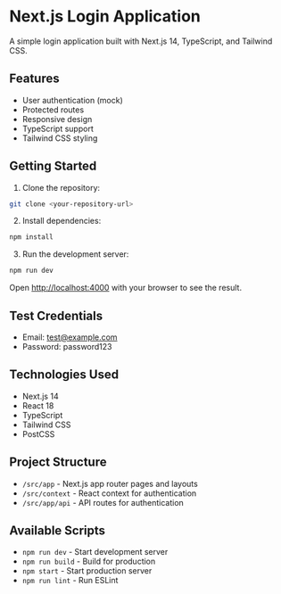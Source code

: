 # Next.js Login Application

A simple login application built with Next.js 14, TypeScript, and Tailwind CSS.

## Features

- User authentication (mock)
- Protected routes
- Responsive design
- TypeScript support
- Tailwind CSS styling

## Getting Started

1. Clone the repository:
```bash
git clone <your-repository-url>
```

2. Install dependencies:
```bash
npm install
```

3. Run the development server:
```bash
npm run dev
```

Open [http://localhost:4000](http://localhost:4000) with your browser to see the result.

## Test Credentials

- Email: test@example.com
- Password: password123

## Technologies Used

- Next.js 14
- React 18
- TypeScript
- Tailwind CSS
- PostCSS

## Project Structure

- `/src/app` - Next.js app router pages and layouts
- `/src/context` - React context for authentication
- `/src/app/api` - API routes for authentication

## Available Scripts

- `npm run dev` - Start development server
- `npm run build` - Build for production
- `npm start` - Start production server
- `npm run lint` - Run ESLint 